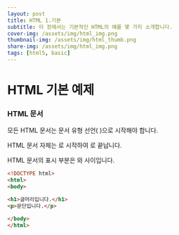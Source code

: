 ```yaml
---
layout: post
title: HTML 1.기본
subtitle: 이 장에서는 기본적인 HTML의 예를 몇 가지 소개합니다.
cover-img: /assets/img/html_img.png
thumbnail-img: /assets/img/html_thumb.png
share-img: /assets/img/html_img.png
tags: [html5, basic]
---
```


HTML 기본 예제   
==============
   
   
### HTML 문서   
   
모든 HTML 문서는 문서 유형 선언( **<!DOCTYPE html>** )으로 시작해야 합니다.    
    
HTML 문서 자체는 **<html>** 로 시작하여 **</html>** 로 끝납니다.

HTML 문서의 표시 부분은 **<body>** 와 **</body>** 사이입니다.

```html
<!DOCTYPE html>
<html>
<body>

<h1>글머리입니다.</h1>
<p>문단입니다.</p>

</body>
</html>
```
